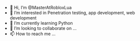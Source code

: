 - 👋 Hi, I’m @MasterAtRobloxLua
- 👀 I’m interested in Penetration testing, app development, web development
- 🌱 I’m currently learning Python
- 💞️ I’m looking to collaborate on ...
- 📫 How to reach me ...

<!---
MasterAtRobloxLua/MasterAtRobloxLua is a ✨ special ✨ repository because its `README.md` (this file) appears on your GitHub profile.
You can click the Preview link to take a look at your changes.
--->
